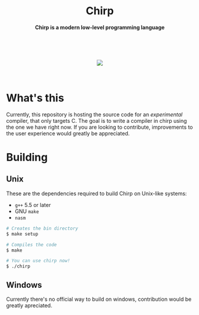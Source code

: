 <h1 align = 'center'>Chirp</h1>

<div align = 'center'>
  <strong>Chirp is a modern low-level programming language</strong>
</div>

<br><br><br>

<p align = 'center'>
  <img src = 'https://camo.githubusercontent.com/641f171b8217bb22d5951086a25c7c7a037a106c/68747470733a2f2f63646e2e646973636f72646170702e636f6d2f6174746163686d656e74732f3530363135323839363631383935343831322f3538323035313338303737373435313534312f4368697270536d616c6c49636f6e2e706e67'>
</p>

<br>

# What's this

Currently, this repository is hosting the source code for an *experimental* compiler, that only targets C. The goal is to write a compiler in chirp using the one we have right now. If you are looking to contribute, improvements to the user experience would greatly be appreciated.

# Building

## Unix

These are the dependencies required to build Chirp on Unix-like systems:
* `g++` 5.5 or later
* GNU `make`
* `nasm`

```sh
# Creates the bin directory
$ make setup

# Compiles the code
$ make

# You can use chirp now!
$ ./chirp 
```

## Windows

Currently there's no official way to build on windows, contribution would be greatly apreciated.
